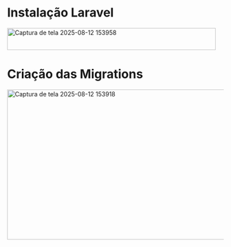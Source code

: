 # Instalação Laravel
<img width="485" height="51" alt="Captura de tela 2025-08-12 153958" src="https://github.com/user-attachments/assets/1cc414d4-e0d2-497c-95b3-0edecebfbc0e" />

# Criação das Migrations
<img width="1079" height="349" alt="Captura de tela 2025-08-12 153918" src="https://github.com/user-attachments/assets/1e3a15dc-9413-4302-9bba-db2d7ff42f8e" />
